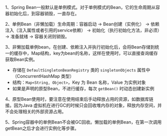 1、Spring Bean一般默认是单例模式。对于单例模式的Bean，它的生命周期从容器初始化后，到容器销毁，一直存在。

2、单例Bean（非懒加载）生命周期：容器启动 -> Bean创建（实例化） -> 依赖注入（注入属性或者引用的service依赖） -> 初始化（执行初始化方法，非必须） -> 准备就绪 -> 容器关闭则销毁。

3、非懒加载单例bean，在创建、依赖注入并执行初始化后，会将Bean存储到统一的缓存中，Map结构，key为bean的名称，这样在使用时，可以直接查询缓存获取Bean实例。
- 存储在 `DefaultSingletonBeanRegistry` 类的 `singletonObjects` 属性中（ConcurrentHashMap 类型）
- 结构：`Map<String, Object>`，Key 为 Bean 名称，Value 为实例对象
- 如果是声明的原型Bean，不进行缓存，每次 `getBean()` 时动态创建新实例

4、原型Bean使用时，要注意在使用结束后手动释放占用的资源，如数据库链接。因为Java 虚拟机在进行GC的时候只会回收堆内存的对象，释放内存空间，并不会处理相关的外部资源占用。

5、Spring容器中的单例Bean不会被GC回收。懒加载的单例Bean，在第一次调用getBean之后才会进行实例化等步骤。